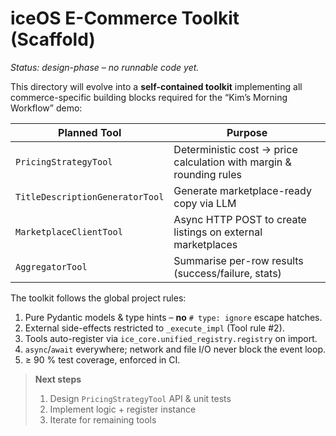 # iceOS E-Commerce Toolkit (Scaffold)

*Status: design-phase – no runnable code yet.*

This directory will evolve into a **self-contained toolkit** implementing all
commerce-specific building blocks required for the “Kim’s Morning Workflow”
demo:

| Planned Tool | Purpose |
|--------------|---------|
| `PricingStrategyTool` | Deterministic cost → price calculation with margin & rounding rules |
| `TitleDescriptionGeneratorTool` | Generate marketplace-ready copy via LLM |
| `MarketplaceClientTool` | Async HTTP POST to create listings on external marketplaces |
| `AggregatorTool` | Summarise per-row results (success/failure, stats) |

The toolkit follows the global project rules:

1. Pure Pydantic models & type hints – **no** `# type: ignore` escape hatches.
2. External side-effects restricted to `_execute_impl` (Tool rule #2).
3. Tools auto-register via `ice_core.unified_registry.registry` on import.
4. `async`/`await` everywhere; network and file I/O never block the event loop.
5. ≥ 90 % test coverage, enforced in CI.

> **Next steps**
>
> 1. Design `PricingStrategyTool` API & unit tests
> 2. Implement logic + register instance
> 3. Iterate for remaining tools
